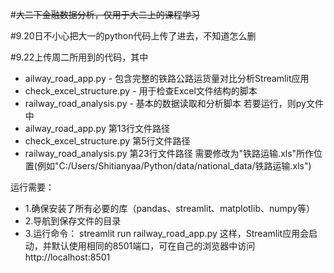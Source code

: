 #~~大二下金融数据分析，仅用于大二上的课程学习~~

#9.20日不小心把大一的python代码上传了进去，不知道怎么删

#9.22上传周二所用到的代码，其中
  - ailway_road_app.py - 包含完整的铁路公路运货量对比分析Streamlit应用
  - check_excel_structure.py - 用于检查Excel文件结构的脚本
  - railway_road_analysis.py - 基本的数据读取和分析脚本
若要运行，则py文件中
  - ailway_road_app.py         第13行文件路径
  - check_excel_structure.py   第5行文件路径
  - railway_road_analysis.py   第23行文件路径
  需要修改为"铁路运输.xls"所作位置(例如"C:/Users/Shitianyaa/Python/data/national_data/铁路运输.xls")

运行需要：
   - 1.确保安装了所有必要的库（pandas、streamlit、matplotlib、numpy等）
  - 2.导航到保存文件的目录
  - 3.运行命令： streamlit run railway_road_app.py
这样，Streamlit应用会启动，并默认使用相同的8501端口，可在自己的浏览器中访问 http://localhost:8501
